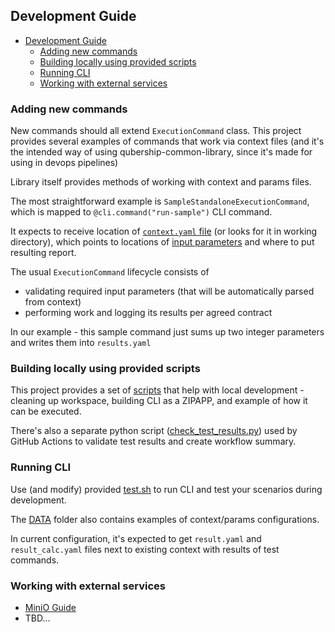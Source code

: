 ## Development Guide

<!-- TOC -->
  * [Development Guide](#development-guide)
    * [Adding new commands](#adding-new-commands)
    * [Building locally using provided scripts](#building-locally-using-provided-scripts-)
    * [Running CLI](#running-cli)
    * [Working with external services](#working-with-external-services)
<!-- TOC -->

### Adding new commands

New commands should all extend `ExecutionCommand` class. This project provides several examples of commands that work via context files (and it's the intended way of using qubership-common-library, since it's made for using in devops pipelines)

Library itself provides methods of working with context and params files.

The most straightforward example is `SampleStandaloneExecutionCommand`, which is mapped to `@cli.command("run-sample")` CLI command.

It expects to receive location of [`context.yaml` file](../DATA/context.yaml) (or looks for it in working directory), which points to locations of [input parameters](../DATA/params.yaml) and where to put resulting report.

The usual `ExecutionCommand` lifecycle consists of
- validating required input parameters (that will be automatically parsed from context)
- performing work and logging its results per agreed contract
 
In our example - this sample command just sums up two integer parameters and writes them into `results.yaml`


### Building locally using provided scripts 

This project provides a set of [scripts](../scripts) that help with local development - cleaning up workspace, building CLI as a ZIPAPP, and example of how it can be executed.

There's also a separate python script ([check_test_results.py](../scripts/python/check_test_results.py)) used by GitHub Actions to validate test results and create workflow summary.


### Running CLI

Use (and modify) provided [test.sh](../scripts/test.sh) to run CLI and test your scenarios during development.

The [DATA](../DATA) folder also contains examples of context/params configurations.

In current configuration, it's expected to get `result.yaml` and `result_calc.yaml` files next to existing context with results of test commands.


### Working with external services
- [MiniO Guide](../docs/minio.md)
- TBD...




